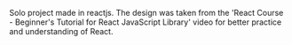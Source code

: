 Solo project made in reactjs. The design was taken from the 'React Course - Beginner's Tutorial for React JavaScript Library' video for better practice and understanding of React.

